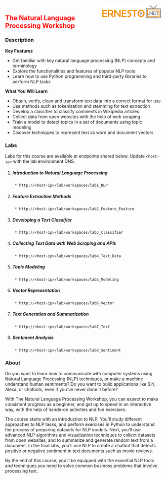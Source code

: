 <img align="right" src="./logo.png">

<h2><span style="color:red;">The Natural Language Processing Workshop</span></h2>

### Description

**Key Features**

- Get familiar with key natural language processing (NLP) concepts and terminology
- Explore the functionalities and features of popular NLP tools
- Learn how to use Python programming and third-party libraries to perform NLP tasks

**What You Will Learn**

- Obtain, verify, clean and transform text data into a correct format for use
- Use methods such as tokenization and stemming for text extraction
- Develop a classifier to classify comments in Wikipedia articles
- Collect data from open websites with the help of web scraping
- Train a model to detect topics in a set of documents using topic modeling
- Discover techniques to represent text as word and document vectors

### Labs

Labs for this course are available at endpoints shared below. Update `<host-ip>` with the lab environment DNS.

1. ##### Introduction to Natural Language Processing
		* http://<host-ip>/lab/workspaces/lab1_NLP
2. ##### Feature Extraction Methods
		* http://<host-ip>/lab/workspaces/lab2_Feature_Feature
3. ##### Developing a Text Classifier
		* http://<host-ip>/lab/workspaces/lab3_Classifier
4. ##### Collecting Text Data with Web Scraping and APIs
		* http://<host-ip>/lab/workspaces/lab4_Text_Data
5. ##### Topic Modeling
		* http://<host-ip>/lab/workspaces/lab5_Modeling
6. ##### Vector Representation
		* http://<host-ip>/lab/workspaces/lab6_Vector
7. ##### Text Generation and Summarization
		* http://<host-ip>/lab/workspaces/lab7_Text
8. ##### Sentiment Analysis
		* http://<host-ip>/lab/workspaces/lab8_Sentiment


### About
Do you want to learn how to communicate with computer systems using Natural Language Processing (NLP) techniques, or make a machine understand human sentiments? Do you want to build applications like Siri, Alexa, or chatbots, even if you’ve never done it before?

With The Natural Language Processing Workshop, you can expect to make consistent progress as a beginner, and get up to speed in an interactive way, with the help of hands-on activities and fun exercises.

The course starts with an introduction to NLP. You’ll study different approaches to NLP tasks, and perform exercises in Python to understand the process of preparing datasets for NLP models. Next, you’ll use advanced NLP algorithms and visualization techniques to collect datasets from open websites, and to summarize and generate random text from a document. In the final labs, you’ll use NLP to create a chatbot that detects positive or negative sentiment in text documents such as movie reviews.

By the end of this course, you’ll be equipped with the essential NLP tools and techniques you need to solve common business problems that involve processing text.